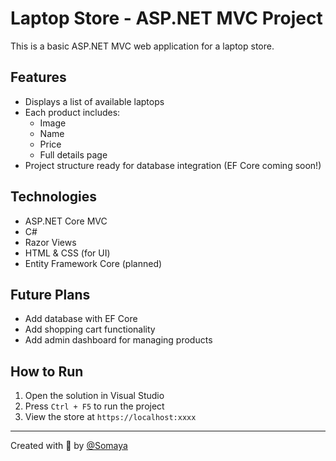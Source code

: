 # Laptop Store - ASP.NET MVC Project

This is a basic ASP.NET MVC web application for a laptop store.

## Features

- Displays a list of available laptops
- Each product includes:
  - Image
  - Name
  - Price
  - Full details page
- Project structure ready for database integration (EF Core coming soon!)

## Technologies

- ASP.NET Core MVC
- C#
- Razor Views
- HTML & CSS (for UI)
- Entity Framework Core (planned)

## Future Plans

- Add database with EF Core
- Add shopping cart functionality
- Add admin dashboard for managing products

## How to Run

1. Open the solution in Visual Studio
2. Press `Ctrl + F5` to run the project
3. View the store at `https://localhost:xxxx`

---

Created with 💙 by [@Somaya](https://github.com/SomayaAhmed1430)

